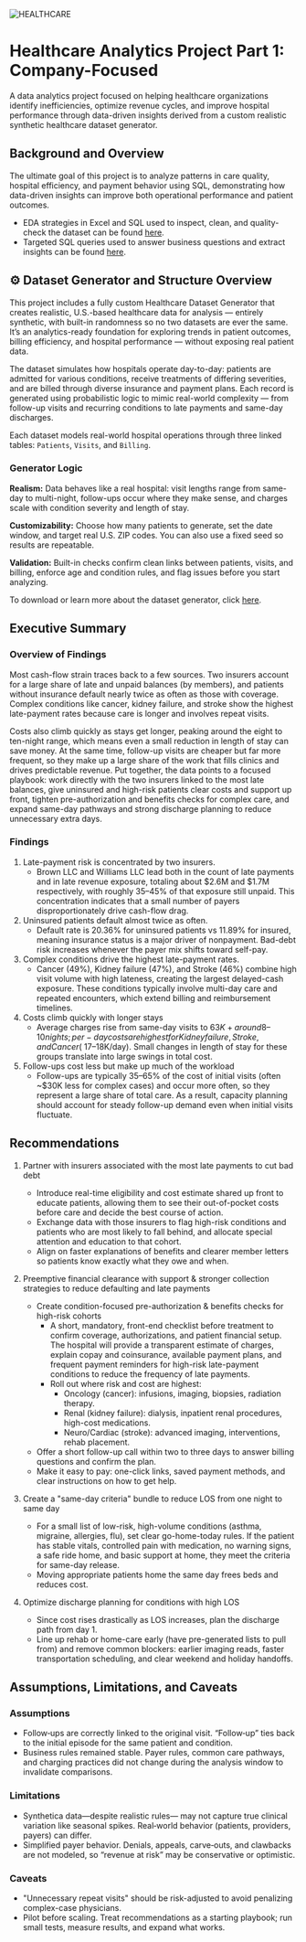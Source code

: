 ![HEALTHCARE](https://github.com/user-attachments/assets/be123116-11b6-4910-92df-735d27852e1d)

# Healthcare Analytics Project Part 1: Company-Focused
A data analytics project focused on helping healthcare organizations identify inefficiencies, optimize revenue cycles, and improve hospital performance through data-driven insights derived from a custom realistic synthetic healthcare dataset generator.

## Background and Overview

The ultimate goal of this project is to analyze patterns in care quality, hospital efficiency, and payment behavior using SQL, demonstrating how data-driven insights can improve both operational performance and patient outcomes.

- EDA strategies in Excel and SQL used to inspect, clean, and quality-check the dataset can be found [here](https://github.com/MichaelZaniewski/Healthcare-Project/blob/main/Excel%20Cleaning%20%26%20EDA.md).
- Targeted SQL queries used to answer business questions and extract insights can be found [here](https://github.com/MichaelZaniewski/Healthcare-Project/blob/main/SQL%20Queries%20%26%20Results.md).

## ⚙️ Dataset Generator and Structure Overview

This project includes a fully custom Healthcare Dataset Generator that creates realistic, U.S.-based healthcare data for analysis — entirely synthetic, with built-in randomness so no two datasets are ever the same. It’s an analytics-ready foundation for exploring trends in patient outcomes, billing efficiency, and hospital performance — without exposing real patient data.

The dataset simulates how hospitals operate day-to-day: patients are admitted for various conditions, receive treatments of differing severities, and are billed through diverse insurance and payment plans. Each record is generated using probabilistic logic to mimic real-world complexity — from follow-up visits and recurring conditions to late payments and same-day discharges.

Each dataset models real-world hospital operations through three linked tables: `Patients`, `Visits`, and `Billing`.

### Generator Logic
**Realism:** Data behaves like a real hospital: visit lengths range from same-day to multi-night, follow-ups occur where they make sense, and charges scale with condition severity and length of stay.

**Customizability:** Choose how many patients to generate, set the date window, and target real U.S. ZIP codes. You can also use a fixed seed so results are repeatable.

**Validation:** Built-in checks confirm clean links between patients, visits, and billing, enforce age and condition rules, and flag issues before you start analyzing.

To download or learn more about the dataset generator, click [here](https://github.com/MichaelZaniewski/Healthcare-Dataset-Generator/blob/main/README.md).

## Executive Summary
### Overview of Findings

Most cash-flow strain traces back to a few sources. Two insurers account for a large share of late and unpaid balances (by members), and patients without insurance default nearly twice as often as those with coverage. Complex conditions like cancer, kidney failure, and stroke show the highest late-payment rates because care is longer and involves repeat visits. 

Costs also climb quickly as stays get longer, peaking around the eight to ten-night range, which means even a small reduction in length of stay can save money. At the same time, follow-up visits are cheaper but far more frequent, so they make up a large share of the work that fills clinics and drives predictable revenue. Put together, the data points to a focused playbook: work directly with the two insurers linked to the most late balances, give uninsured and high-risk patients clear costs and support up front, tighten pre-authorization and benefits checks for complex care, and expand same-day pathways and strong discharge planning to reduce unnecessary extra days.

### Findings

1) Late-payment risk is concentrated by two insurers.
   - Brown LLC and Williams LLC lead both in the count of late payments and in late revenue exposure, totaling about $2.6M and $1.7M respectively, with roughly 35–45% of that exposure still unpaid. This concentration indicates that a small number of payers disproportionately drive cash-flow drag.
2) Uninsured patients default almost twice as often.
   - Default rate is 20.36% for uninsured patients vs 11.89% for insured, meaning insurance status is a major driver of nonpayment. Bad-debt risk increases whenever the payer mix shifts toward self-pay.
3) Complex conditions drive the highest late-payment rates.
   - Cancer (49%), Kidney failure (47%), and Stroke (46%) combine high visit volume with high lateness, creating the largest delayed-cash exposure. These conditions typically involve multi-day care and repeated encounters, which extend billing and reimbursement timelines.
4) Costs climb quickly with longer stays
   - Average charges rise from same-day visits to $63K+ around 8–10 nights; per-day costs are highest for Kidney failure, Stroke, and Cancer (~$17–18K/day). Small changes in length of stay for these groups translate into large swings in total cost.
5) Follow-ups cost less but make up much of the workload
   - Follow-ups are typically 35–65% of the cost of initial visits (often ~$30K less for complex cases) and occur more often, so they represent a large share of total care.
As a result, capacity planning should account for steady follow-up demand even when initial visits fluctuate.

## Recommendations
1) Partner with insurers associated with the most late payments to cut bad debt 
   - Introduce real-time eligibility and cost estimate shared up front to educate patients, allowing them to see their out-of-pocket costs before care and decide the best course of action.
   - Exchange data with those insurers to flag high-risk conditions and patients who are most likely to fall behind, and allocate special attention and education to that cohort.
   - Align on faster explanations of benefits and clearer member letters so patients know exactly what they owe and when.

2) Preemptive financial clearance with support & stronger collection strategies to reduce defaulting and late payments
   - Create condition-focused pre-authorization & benefits checks for high-risk cohorts
     - A short, mandatory, front-end checklist before treatment to confirm coverage, authorizations, and patient financial setup. The hospital will provide a transparent estimate of charges, explain copay and coinsurance, available payment plans, and frequent payment reminders for high-risk late-payment conditions to reduce the frequency of late payments.
     - Roll out where risk and cost are highest:
        -  Oncology (cancer): infusions, imaging, biopsies, radiation therapy.
        -  Renal (kidney failure): dialysis, inpatient renal procedures, high-cost medications.
        -  Neuro/Cardiac (stroke): advanced imaging, interventions, rehab placement.
   - Offer a short follow-up call within two to three days to answer billing questions and confirm the plan.
   - Make it easy to pay: one-click links, saved payment methods, and clear instructions on how to get help.
          
3) Create a "same-day criteria" bundle to reduce LOS from one night to same day
   - For a small list of low-risk, high-volume conditions (asthma, migraine, allergies, flu), set clear go-home-today rules. If the patient has stable vitals, controlled pain with medication, no warning signs, a safe ride home, and basic support at home, they meet the criteria for same-day release.
   - Moving appropriate patients home the same day frees beds and reduces cost.
     
4) Optimize discharge planning for conditions with high LOS
   - Since cost rises drastically as LOS increases, plan the discharge path from day 1.
   - Line up rehab or home-care early (have pre-generated lists to pull from) and remove common blockers: earlier imaging reads, faster transportation scheduling, and clear weekend and holiday handoffs.


## Assumptions, Limitations, and Caveats
### Assumptions
- Follow‑ups are correctly linked to the original visit. “Follow‑up” ties back to the initial episode for the same patient and condition.
- Business rules remained stable. Payer rules, common care pathways, and charging practices did not change during the analysis window to invalidate comparisons.
  
### Limitations
- Synthetica data—despite realistic rules— may not capture true clinical variation like seasonal spikes. Real‑world behavior (patients, providers, payers) can differ.
- Simplified payer behavior. Denials, appeals, carve‑outs, and clawbacks are not modeled, so “revenue at risk” may be conservative or optimistic.
  
### Caveats
- "Unnecessary repeat visits" should be risk-adjusted to avoid penalizing complex-case physicians.
- Pilot before scaling. Treat recommendations as a starting playbook; run small tests, measure results, and expand what works.

